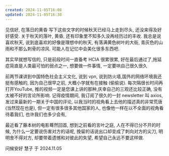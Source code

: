 ```yaml
---
created: 2024-11-05T16:08
updated: 2024-11-05T16:38
---
```

见信好, 在落日的黄昏
写下这些文字的时候秋天已经马上走到尽头, 还没来得及好好感受. 关于秋天的落叶, 黄昏, 还有印象里不知多久没再经历过的丰收. 我总是说喜欢秋天, 说到底喜欢的好像是理想中的秋天, 有落满黄色树叶的大街, 青灰色的山雨和不那么刺骨的凉风. 可能人在记忆中会美化很多东西吧. 

其实早就想写信的, 只是前段时间一直备考 HCIA 很累很累, 好在最后通过了,拖延症简直是人类最可怕的弱点之一, 想要做一件事情, 一定要哄自己很久很久 

前两节课讲到中国特色社会主义文化, 说到 vpn, 说到防火墙,国外的网络环境我还挺有感触的, 因为自己很早之前, 大概小学就有在接触 (偷偷说). 每次隔很长时间再打开YouTube, 推的视频一定是您课上讲的那种,庆幸自己的三观还比较正确, 没有太被不好的言论所影响. 记得疫情期间, 我订阅了很久的一封 newsletter 叫 axios, 发过来最新的一期关于中国的评论, 以我当时的视角看上去他的描述真的非常荒唐 (当然现在也是), 但一定有很多很多其他国家的人, 也像他一样在以不全面的视角看待着我们, 也许我们也多少会有,  

最近看了藤本树的电影蓦然回首, 想到之前看的言叶之庭, 人在不得已分不开的时候, 为什么一定要说伤害对方的话呢, 挽留的话说出口却变成了刺向对方的尖刀, 明明舍不得对方, 却要带着遗憾和对彼此的失望, 希望自己永远不要这样做. 

问候安好 
慧子
于 2024.11.05